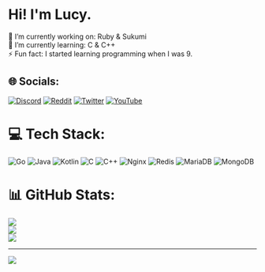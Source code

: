 # Hi! I'm Lucy.
🔭 I’m currently working on: Ruby & Sukumi<br>🌱 I’m currently learning: C & C++<br>⚡ Fun fact: I started learning programming when I was 9.


## 🌐 Socials:
[![Discord](https://img.shields.io/badge/Discord-%237289DA.svg?logo=discord&logoColor=white)](https://discord.gg/arkoselabs) [![Reddit](https://img.shields.io/badge/Reddit-%23FF4500.svg?logo=Reddit&logoColor=white)](https://reddit.com/user/FemboyPegging) [![Twitter](https://img.shields.io/badge/Twitter-%231DA1F2.svg?logo=Twitter&logoColor=white)](https://twitter.com/synfloods) [![YouTube](https://img.shields.io/badge/YouTube-%23FF0000.svg?logo=YouTube&logoColor=white)](https://youtube.com/channel/UCweyrjDuZox9vAmOz5YQzJA) 

# 💻 Tech Stack:
![Go](https://img.shields.io/badge/go-%2300ADD8.svg?style=flat&logo=go&logoColor=white) ![Java](https://img.shields.io/badge/java-%23ED8B00.svg?style=flat&logo=java&logoColor=white) ![Kotlin](https://img.shields.io/badge/kotlin-%230095D5.svg?style=flat&logo=kotlin&logoColor=white) ![C](https://img.shields.io/badge/c-%2300599C.svg?style=flat&logo=c&logoColor=white) ![C++](https://img.shields.io/badge/c++-%2300599C.svg?style=flat&logo=c%2B%2B&logoColor=white) ![Nginx](https://img.shields.io/badge/nginx-%23009639.svg?style=flat&logo=nginx&logoColor=white) ![Redis](https://img.shields.io/badge/redis-%23DD0031.svg?style=flat&logo=redis&logoColor=white) ![MariaDB](https://img.shields.io/badge/MariaDB-003545?style=flat&logo=mariadb&logoColor=white) ![MongoDB](https://img.shields.io/badge/MongoDB-%234ea94b.svg?style=flat&logo=mongodb&logoColor=white)
# 📊 GitHub Stats:
![](https://github-readme-stats.vercel.app/api?username=lucyynya&theme=radical&hide_border=false&include_all_commits=false&count_private=false)<br/>
![](https://github-readme-streak-stats.herokuapp.com/?user=lucyynya&theme=radical&hide_border=false)<br/>
![](https://github-readme-stats.vercel.app/api/top-langs/?username=lucyynya&theme=radical&hide_border=false&include_all_commits=false&count_private=false&layout=compact)

---
[![](https://visitcount.itsvg.in/api?id=lucyynya&icon=0&color=0)](https://visitcount.itsvg.in)

